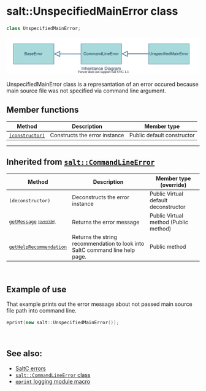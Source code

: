 # salt::UnspecifiedMainError class
```cpp
class UnspecifiedMainError;
```
![UnspecifiedMainError Inheritance](../../../__assets__/errors/UnspecifiedMainError/inheritance.drawio.svg)

UnspecifiedMainError class is a represantation of an error occured because main source file was not specified via command line argument.
<br>

## Member functions
| Method | Description | Member type |
|--------|-------------|------------------|
| [`(constructor)`](constructor.md) | Constructs the error instance | Public default constructor |
_______________________________________________________________________________
## Inherited from [`salt::CommandLineError`](../CommandLineError/README.md)
| Method | Description | Member type (override) |
|--------|-------------|------------------|
| `(deconstructor)` | Deconstructs the error instance | Public Virtual default deconstructor |
| [`getMessage`](../BaseError/getMessage.md) <sub><sup>[(override)](getMessage.md)</sup></sub> | Returns the error message | Public Virtual method (Public method) |
| [`getHelpRecommendation`](../CommandLineError/getHelpRecommendation.md) | Returns the string recommendation to look into SaltC command line help page. | Public method |
<br>

## Example of use
That example prints out the error message about not passed main source file path into command line.
```cpp
eprint(new salt::UnspecifiedMainError());
```
<br>

## See also:
+ [SaltC errors](../README.md)
+ [`salt::CommandLineError` class](../CommandLineError/README.md)
+ [`eprint` logging module macro](<eprint-link-placeholder>)